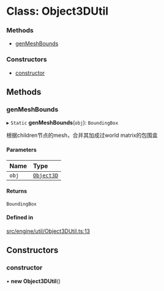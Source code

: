 # Class: Object3DUtil


### Methods

- [genMeshBounds](Object3DUtil.md#genmeshbounds)

### Constructors

- [constructor](Object3DUtil.md#constructor)

## Methods

### genMeshBounds

▸ `Static` **genMeshBounds**(`obj`): `BoundingBox`

根据children节点的mesh，合并其加成过world matrix的包围盒

#### Parameters

| Name | Type |
| :------ | :------ |
| `obj` | [`Object3D`](Object3D.md) |

#### Returns

`BoundingBox`

#### Defined in

[src/engine/util/Object3DUtil.ts:13](https://github.com/Orillusion/orillusion/blob/main/src/engine/util/Object3DUtil.ts#L13)

## Constructors

### constructor

• **new Object3DUtil**()
